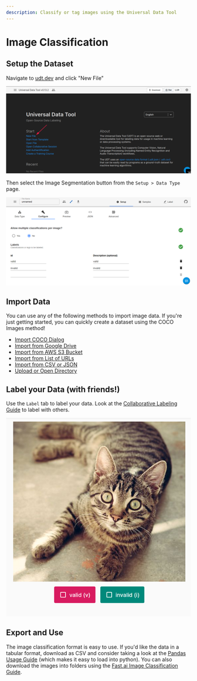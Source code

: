 ```yaml
---
description: Classify or tag images using the Universal Data Tool
---
```


# Image Classification

## Setup the Dataset

Navigate to [udt.dev](https://udt.dev) and click "New File"

![Click &quot;New File&quot; on udt.dev](../.gitbook/assets/image%20%2815%29.png)

Then select the Image Segmentation button from the `Setup > Data Type` page.

![](../.gitbook/assets/image%20%2832%29.png)

## Import Data

You can use any of the following methods to import image data. If you're just getting started, you can quickly create a dataset using the COCO Images method!

* [Import COCO Dialog](../importing-data/coco-images.md)
* [Import from Google Drive](../importing-data/import-from-google-drive.md)
* [Import from AWS S3 Bucket](../importing-data/import-from-aws-s3-bucket.md)
* [Import from List of URLs](../importing-data/import-file-urls.md)
* [Import from CSV or JSON](../importing-data/import-from-csv-or-json.md)
* [Upload or Open Directory](../importing-data/upload-or-open-directories.md)

## Label your Data \(with friends!\)

Use the `Label` tab to label your data. Look at the [Collaborative Labeling Guide](../collaborative-labeling.md) to label with others.

![An example Image Classification labeling task](../.gitbook/assets/image%20%2859%29.png)

## Export and Use

The image classification format is easy to use. If you'd like the data in a tabular format, download as CSV and consider taking a look at the [Pandas Usage Guide](../machine-learning/import-datasets-into-pandas.md) \(which makes it easy to load into python\). You can also download the images into folders using the [Fast.ai Image Classification Guide](../machine-learning/fastai/import-datasets-for-fast.ai-image-classification.md).



